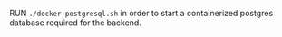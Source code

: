 RUN `./docker-postgresql.sh` in order to start a containerized postgres database required for the backend.